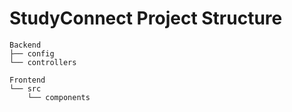 # StudyConnect Project Structure

```
Backend
├── config
└── controllers

Frontend
└── src
    └── components
``` 